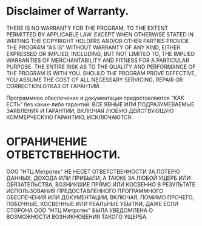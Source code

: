 # Disclaimer of Warranty.

  THERE IS NO WARRANTY FOR THE PROGRAM, TO THE EXTENT PERMITTED BY
APPLICABLE LAW.  EXCEPT WHEN OTHERWISE STATED IN WRITING THE COPYRIGHT
HOLDERS AND/OR OTHER PARTIES PROVIDE THE PROGRAM "AS IS" WITHOUT WARRANTY
OF ANY KIND, EITHER EXPRESSED OR IMPLIED, INCLUDING, BUT NOT LIMITED TO,
THE IMPLIED WARRANTIES OF MERCHANTABILITY AND FITNESS FOR A PARTICULAR
PURPOSE.  THE ENTIRE RISK AS TO THE QUALITY AND PERFORMANCE OF THE PROGRAM
IS WITH YOU.  SHOULD THE PROGRAM PROVE DEFECTIVE, YOU ASSUME THE COST OF
ALL NECESSARY SERVICING, REPAIR OR CORRECTION.ОТКАЗ ОТ ГАРАНТИЙ.

 Программное обеспечение и документация предоставляются “КАК ЕСТЬ” 
без каких-либо гарантий. ВСЕ ЯВНЫЕ ИЛИ ПОДРАЗУМЕВАЕМЫЕ ЗАЯВЛЕНИЯ И ГАРАНТИИ, 
ВКЛЮЧАЯ ЛЮБУЮ ДЕЙСТВУЮЩУЮ КОММЕРЧЕСКУЮ ГАРАНТИЮ, ИСКЛЮЧАЮТСЯ.


# ОГРАНИЧЕНИЕ ОТВЕТСТВЕННОСТИ.

 ООО "НТЦ Метротек" НЕ НЕСЕТ ОТВЕТСТВЕННОСТИ ЗА ПОТЕРЮ ДАННЫХ, ДОХОДА ИЛИ ПРИБЫЛИ, 
А ТАКЖЕ ЗА ЛЮБОЙ УЩЕРБ ИЛИ ОБЯЗАТЕЛЬСТВА, ВОЗНИКШИЕ ПРЯМО ИЛИ КОСВЕННО 
В РЕЗУЛЬТАТЕ ИСПОЛЬЗОВАНИЯ ПРЕДОСТАВЛЕННОГО ПРОГРАММНОГО ОБЕСПЕЧЕНИЯ ИЛИ 
ДОКУМЕНТАЦИИ, ВКЛЮЧАЯ, ПОМИМО ПРОЧЕГО, ПОБОЧНЫЕ, КОСВЕННЫЕ ИЛИ РЕАЛЬНЫЕ УБЫТКИ,
ДАЖЕ ЕСЛИ СТОРОНА ООО "НТЦ Метротек" БЫЛА УВЕДОМЛЕНА О ВОЗМОЖНОСТИ ВОЗНИКНОВЕНИЯ 
ТАКОГО УЩЕРБА.